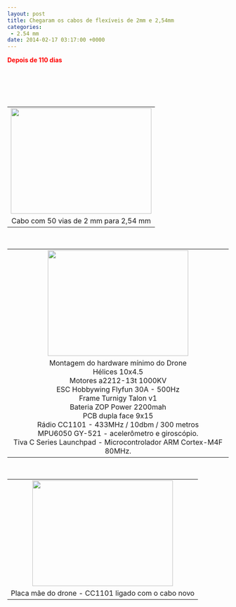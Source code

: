 ```yaml
---
layout: post
title: Chegaram os cabos de flexíveis de 2mm e 2,54mm
categories:
 - 2.54 mm
date: 2014-02-17 03:17:00 +0000
---
```


__<span style="color: red;">Depois de 110 dias</span>__  

<div>
<br/>
<a name="more"></a><br/></div>

<div>
<br/>
<br/>
<table align="center" cellpadding="0" cellspacing="0" class="tr-caption-container" style="margin-left: auto; margin-right: auto; text-align: center;"><tbody>
<tr><td style="text-align: center;"><a href="http://2.bp.blogspot.com/-FXLLtxZykvY/UwF8yqOec7I/AAAAAAAAo2U/L9dy-zb5ooA/s1600/IMG_20140217_000104.jpg" imageanchor="1" style="margin-left: auto; margin-right: auto;"><img border="0" height="240" src="http://2.bp.blogspot.com/-FXLLtxZykvY/UwF8yqOec7I/AAAAAAAAo2U/L9dy-zb5ooA/s1600/IMG_20140217_000104.jpg" width="320"/></a></td></tr>
<tr><td class="tr-caption" style="text-align: center;">Cabo com 50 vias de 2 mm para 2,54 mm</td></tr>
</tbody></table>
<br/>
<table align="center" cellpadding="0" cellspacing="0" class="tr-caption-container" style="margin-left: auto; margin-right: auto; text-align: center;"><tbody>
<tr><td style="text-align: center;"><a href="http://3.bp.blogspot.com/-DBY993eYd9g/UwF8yuw9pCI/AAAAAAAAo2U/4ka8Txme9cI/s1600/IMG_20140216_234931.jpg" imageanchor="1" style="margin-left: auto; margin-right: auto;"><img border="0" height="240" src="http://3.bp.blogspot.com/-DBY993eYd9g/UwF8yuw9pCI/AAAAAAAAo2U/4ka8Txme9cI/s1600/IMG_20140216_234931.jpg" width="320"/></a></td></tr>
<tr><td class="tr-caption" style="text-align: center;">Montagem do hardware mínimo do Drone<br/>
Hélices 10x4.5<br/>
Motores a2212-13t 1000KV<br/>
ESC Hobbywing Flyfun 30A - 500Hz<br/>
Frame Turnigy Talon v1<br/>
Bateria ZOP Power 2200mah<br/>
PCB dupla face 9x15<br/>
Rádio CC1101 - 433MHz / 10dbm / 300 metros<br/>
MPU6050 GY-521 - acelerômetro e giroscópio.<br/>
Tiva C Series Launchpad - Microcontrolador ARM Cortex-M4F 80MHz.</td></tr>
</tbody></table>
<br/>
<table align="center" cellpadding="0" cellspacing="0" class="tr-caption-container" style="margin-left: auto; margin-right: auto; text-align: center;"><tbody>
<tr><td style="text-align: center;"><a href="http://4.bp.blogspot.com/-gPnuVDIy3uw/UwF8yv3whoI/AAAAAAAAo2U/oJIg0F4zpqE/s1600/IMG_20140216_211615.jpg" imageanchor="1" style="margin-left: auto; margin-right: auto;"><img border="0" height="240" src="http://4.bp.blogspot.com/-gPnuVDIy3uw/UwF8yv3whoI/AAAAAAAAo2U/oJIg0F4zpqE/s1600/IMG_20140216_211615.jpg" width="320"/></a></td></tr>
<tr><td class="tr-caption" style="text-align: center;">Placa mãe do drone - CC1101 ligado com o cabo novo</td></tr>
</tbody></table>
</div>